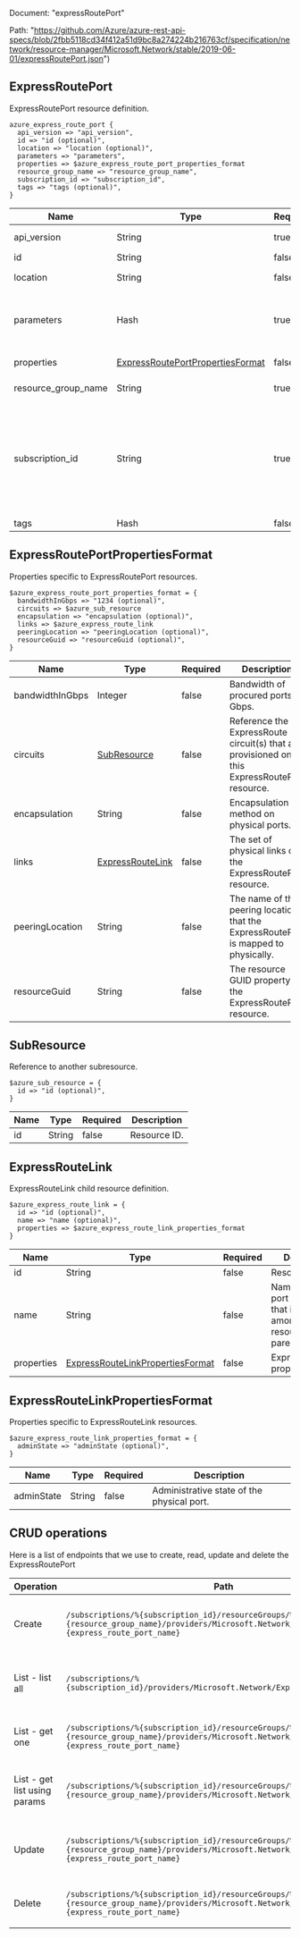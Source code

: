 Document: "expressRoutePort"


Path: "https://github.com/Azure/azure-rest-api-specs/blob/2fbb5118cd34f412a51d9bc8a274224b216763cf/specification/network/resource-manager/Microsoft.Network/stable/2019-06-01/expressRoutePort.json")

## ExpressRoutePort

ExpressRoutePort resource definition.

```puppet
azure_express_route_port {
  api_version => "api_version",
  id => "id (optional)",
  location => "location (optional)",
  parameters => "parameters",
  properties => $azure_express_route_port_properties_format
  resource_group_name => "resource_group_name",
  subscription_id => "subscription_id",
  tags => "tags (optional)",
}
```

| Name        | Type           | Required       | Description       |
| ------------- | ------------- | ------------- | ------------- |
|api_version | String | true | Client API version. |
|id | String | false | Resource ID. |
|location | String | false | Resource location. |
|parameters | Hash | true | Parameters supplied to the create ExpressRoutePort operation. |
|properties | [ExpressRoutePortPropertiesFormat](#expressrouteportpropertiesformat) | false | ExpressRoutePort properties. |
|resource_group_name | String | true | The name of the resource group. |
|subscription_id | String | true | The subscription credentials which uniquely identify the Microsoft Azure subscription. The subscription ID forms part of the URI for every service call. |
|tags | Hash | false | Resource tags. |
        
## ExpressRoutePortPropertiesFormat

Properties specific to ExpressRoutePort resources.

```puppet
$azure_express_route_port_properties_format = {
  bandwidthInGbps => "1234 (optional)",
  circuits => $azure_sub_resource
  encapsulation => "encapsulation (optional)",
  links => $azure_express_route_link
  peeringLocation => "peeringLocation (optional)",
  resourceGuid => "resourceGuid (optional)",
}
```

| Name        | Type           | Required       | Description       |
| ------------- | ------------- | ------------- | ------------- |
|bandwidthInGbps | Integer | false | Bandwidth of procured ports in Gbps. |
|circuits | [SubResource](#subresource) | false | Reference the ExpressRoute circuit(s) that are provisioned on this ExpressRoutePort resource. |
|encapsulation | String | false | Encapsulation method on physical ports. |
|links | [ExpressRouteLink](#expressroutelink) | false | The set of physical links of the ExpressRoutePort resource. |
|peeringLocation | String | false | The name of the peering location that the ExpressRoutePort is mapped to physically. |
|resourceGuid | String | false | The resource GUID property of the ExpressRoutePort resource. |
        
## SubResource

Reference to another subresource.

```puppet
$azure_sub_resource = {
  id => "id (optional)",
}
```

| Name        | Type           | Required       | Description       |
| ------------- | ------------- | ------------- | ------------- |
|id | String | false | Resource ID. |
        
## ExpressRouteLink

ExpressRouteLink child resource definition.

```puppet
$azure_express_route_link = {
  id => "id (optional)",
  name => "name (optional)",
  properties => $azure_express_route_link_properties_format
}
```

| Name        | Type           | Required       | Description       |
| ------------- | ------------- | ------------- | ------------- |
|id | String | false | Resource ID. |
|name | String | false | Name of child port resource that is unique among child port resources of the parent. |
|properties | [ExpressRouteLinkPropertiesFormat](#expressroutelinkpropertiesformat) | false | ExpressRouteLink properties. |
        
## ExpressRouteLinkPropertiesFormat

Properties specific to ExpressRouteLink resources.

```puppet
$azure_express_route_link_properties_format = {
  adminState => "adminState (optional)",
}
```

| Name        | Type           | Required       | Description       |
| ------------- | ------------- | ------------- | ------------- |
|adminState | String | false | Administrative state of the physical port. |



## CRUD operations

Here is a list of endpoints that we use to create, read, update and delete the ExpressRoutePort

| Operation | Path | Verb | Description | OperationID |
| ------------- | ------------- | ------------- | ------------- | ------------- |
|Create|`/subscriptions/%{subscription_id}/resourceGroups/%{resource_group_name}/providers/Microsoft.Network/ExpressRoutePorts/%{express_route_port_name}`|Put|Creates or updates the specified ExpressRoutePort resource.|ExpressRoutePorts_CreateOrUpdate|
|List - list all|`/subscriptions/%{subscription_id}/providers/Microsoft.Network/ExpressRoutePorts`|Get|List all the ExpressRoutePort resources in the specified subscription.|ExpressRoutePorts_List|
|List - get one|`/subscriptions/%{subscription_id}/resourceGroups/%{resource_group_name}/providers/Microsoft.Network/ExpressRoutePorts/%{express_route_port_name}`|Get|Retrieves the requested ExpressRoutePort resource.|ExpressRoutePorts_Get|
|List - get list using params|`/subscriptions/%{subscription_id}/resourceGroups/%{resource_group_name}/providers/Microsoft.Network/ExpressRoutePorts`|Get|List all the ExpressRoutePort resources in the specified resource group.|ExpressRoutePorts_ListByResourceGroup|
|Update|`/subscriptions/%{subscription_id}/resourceGroups/%{resource_group_name}/providers/Microsoft.Network/ExpressRoutePorts/%{express_route_port_name}`|Put|Creates or updates the specified ExpressRoutePort resource.|ExpressRoutePorts_CreateOrUpdate|
|Delete|`/subscriptions/%{subscription_id}/resourceGroups/%{resource_group_name}/providers/Microsoft.Network/ExpressRoutePorts/%{express_route_port_name}`|Delete|Deletes the specified ExpressRoutePort resource.|ExpressRoutePorts_Delete|
